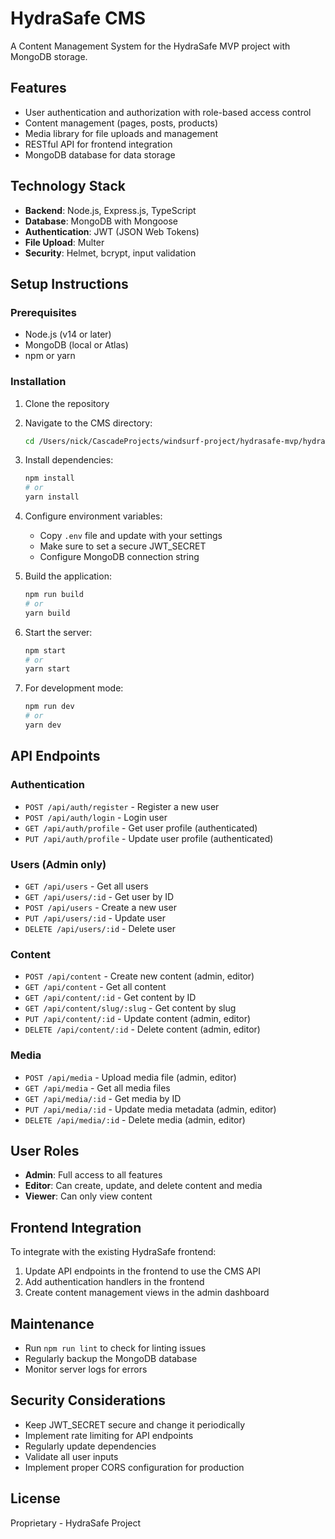 # HydraSafe CMS

A Content Management System for the HydraSafe MVP project with MongoDB storage.

## Features

- User authentication and authorization with role-based access control
- Content management (pages, posts, products)
- Media library for file uploads and management
- RESTful API for frontend integration
- MongoDB database for data storage

## Technology Stack

- **Backend**: Node.js, Express.js, TypeScript
- **Database**: MongoDB with Mongoose
- **Authentication**: JWT (JSON Web Tokens)
- **File Upload**: Multer
- **Security**: Helmet, bcrypt, input validation

## Setup Instructions

### Prerequisites

- Node.js (v14 or later)
- MongoDB (local or Atlas)
- npm or yarn

### Installation

1. Clone the repository
2. Navigate to the CMS directory:
   ```bash
   cd /Users/nick/CascadeProjects/windsurf-project/hydrasafe-mvp/hydrasafe-cms
   ```
3. Install dependencies:
   ```bash
   npm install
   # or
   yarn install
   ```
4. Configure environment variables:
   - Copy `.env` file and update with your settings
   - Make sure to set a secure JWT_SECRET
   - Configure MongoDB connection string

5. Build the application:
   ```bash
   npm run build
   # or
   yarn build
   ```

6. Start the server:
   ```bash
   npm start
   # or
   yarn start
   ```

7. For development mode:
   ```bash
   npm run dev
   # or
   yarn dev
   ```

## API Endpoints

### Authentication

- `POST /api/auth/register` - Register a new user
- `POST /api/auth/login` - Login user
- `GET /api/auth/profile` - Get user profile (authenticated)
- `PUT /api/auth/profile` - Update user profile (authenticated)

### Users (Admin only)

- `GET /api/users` - Get all users
- `GET /api/users/:id` - Get user by ID
- `POST /api/users` - Create a new user
- `PUT /api/users/:id` - Update user
- `DELETE /api/users/:id` - Delete user

### Content

- `POST /api/content` - Create new content (admin, editor)
- `GET /api/content` - Get all content
- `GET /api/content/:id` - Get content by ID
- `GET /api/content/slug/:slug` - Get content by slug
- `PUT /api/content/:id` - Update content (admin, editor)
- `DELETE /api/content/:id` - Delete content (admin, editor)

### Media

- `POST /api/media` - Upload media file (admin, editor)
- `GET /api/media` - Get all media files
- `GET /api/media/:id` - Get media by ID
- `PUT /api/media/:id` - Update media metadata (admin, editor)
- `DELETE /api/media/:id` - Delete media (admin, editor)

## User Roles

- **Admin**: Full access to all features
- **Editor**: Can create, update, and delete content and media
- **Viewer**: Can only view content

## Frontend Integration

To integrate with the existing HydraSafe frontend:

1. Update API endpoints in the frontend to use the CMS API
2. Add authentication handlers in the frontend
3. Create content management views in the admin dashboard

## Maintenance

- Run `npm run lint` to check for linting issues
- Regularly backup the MongoDB database
- Monitor server logs for errors

## Security Considerations

- Keep JWT_SECRET secure and change it periodically
- Implement rate limiting for API endpoints
- Regularly update dependencies
- Validate all user inputs
- Implement proper CORS configuration for production

## License

Proprietary - HydraSafe Project